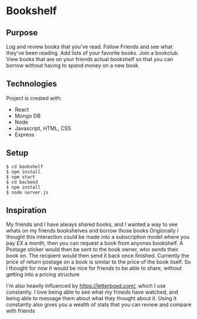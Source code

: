 # Bookshelf

## Purpose
Log and review books that you've read. Follow Friends and see what they've been reading. Add lists of your favorite books. Join a bookclub. View books that are on your friends actual bookshelf so that you can borrow without having to spend money on a new book
	
## Technologies
Project is created with:
* React 
* Mongo DB
* Node
* Javascript, HTML, CSS
* Express

	
## Setup

```
$ cd bookshelf
$ npm install
$ npm start
$ cd backend
$ npm install
$ node server.js
```

## Inspiration
My friends and I have always shared books, and I wanted a way to see whats on my friends bookshelves and borrow those books
Origionally I thought this interaction could be made into a subscription model where you pay £X a month, then you can request a book from anyones bookshelf. A Postage sticker would then be sent to the book owner, who sends their book on. The recipient would then send it back once finished. Currently the price of return postage on a book is similar to the price of the book itself. So I thought for now it would be nice for friends to be able to share, without getting into a pricing structure 

I'm also heavily influenced by https://letterboxd.com/, which I use constantly. I love being able to see what my frineds have watched, and being able to message them about what they thought about it. Using it constantly also gives you a wealth of stats that you can review and compare with friends

